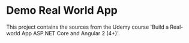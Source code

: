 # Demo Real World App

This project contains the sources from the Udemy course 'Build a Real-world App ASP.NET Core and Angular 2 (4+)'.
